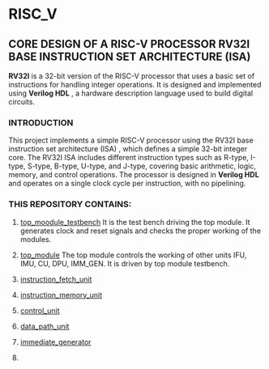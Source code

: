# RISC_V

## CORE DESIGN OF A RISC-V PROCESSOR RV32I BASE INSTRUCTION SET ARCHITECTURE (ISA)

**RV32I** is a 32-bit version of the RISC-V processor that uses a basic set of instructions for handling integer operations. 
It is designed and implemented using **Verilog HDL** , a hardware description language used to build digital circuits.

### INTRODUCTION
This project implements a simple RISC-V processor using the RV32I base instruction set architecture (ISA) , which defines a simple 32-bit integer core.
The RV32I ISA includes different instruction types such as R-type, I-type, S-type, B-type, U-type, and J-type, covering basic arithmetic, logic, memory, and control operations. 
The processor is designed in **Verilog HDL** and operates on a single clock cycle per instruction, with no pipelining.

### THIS REPOSITORY CONTAINS:
1. [top_moodule_testbench]()
It is the test bench driving the top module. It generates clock and reset signals and checks the proper working of the modules.
   
2. [top_module]() 
The top module controls the working of other units IFU, IMU, CU, DPU, IMM_GEN. It is driven by top module testbench.

3. [instruction_fetch_unit]()
4. [instruction_memory_unit]()
5. [control_unit]()
6. [data_path_unit]()
7. [immediate_generator]()
8. 

